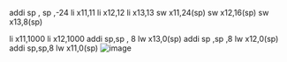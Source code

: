 addi sp , sp ,-24
li x11,11
li x12,12
li x13,13
sw x11,24(sp)
sw x12,16(sp)
sw x13,8(sp)

li x11,1000
li x12,1000
addi sp,sp , 8
lw x13,0(sp)
addi sp ,sp ,8
lw x12,0(sp)
addi sp,sp,8
lw x11,0(sp)
![image](https://user-images.githubusercontent.com/62541263/110239014-c72fed80-7f6a-11eb-85ff-03d73dd919d1.png)
